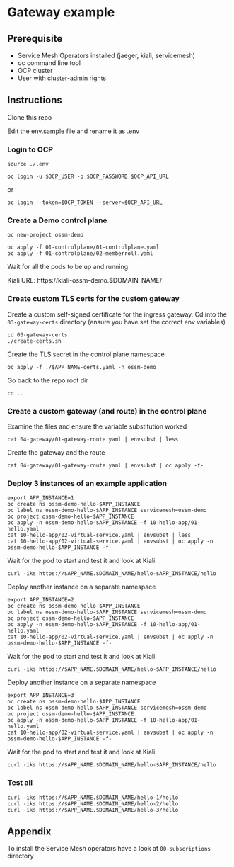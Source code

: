 # Gateway example

## Prerequisite
* Service Mesh Operators installed (jaeger, kiali, servicemesh)
* oc command line tool
* OCP cluster
* User with cluster-admin rights

## Instructions
Clone this repo

Edit the env.sample file and rename it as .env

### Login to OCP
```
source ./.env

oc login -u $OCP_USER -p $OCP_PASSWORD $OCP_API_URL
```
or
```
oc login --token=$OCP_TOKEN --server=$OCP_API_URL
```

### Create a Demo control plane
```
oc new-project ossm-demo

oc apply -f 01-controlplane/01-controlplane.yaml
oc apply -f 01-controlplane/02-memberroll.yaml
```

Wait for all the pods to be up and running

Kiali URL: https://kiali-ossm-demo.$DOMAIN_NAME/

### Create custom TLS certs for the custom gateway
Create a custom self-signed certificate for the ingress gateway. Cd into the `03-gateway-certs` directory (ensure you have set the correct env variables)
```
cd 03-gateway-certs
./create-certs.sh
```

Create the TLS secret in the control plane namespace
```
oc apply -f ./$APP_NAME-certs.yaml -n ossm-demo
```

Go back to the repo root dir
```
cd ..
```

### Create a custom gateway (and route) in the control plane
Examine the files and ensure the variable substitution worked

```
cat 04-gateway/01-gateway-route.yaml | envsubst | less
```

Create the gateway and the route
```
cat 04-gateway/01-gateway-route.yaml | envsubst | oc apply -f-
```

### Deploy 3 instances of an example application
```
export APP_INSTANCE=1
oc create ns ossm-demo-hello-$APP_INSTANCE
oc label ns ossm-demo-hello-$APP_INSTANCE servicemesh=ossm-demo
oc project ossm-demo-hello-$APP_INSTANCE
oc apply -n ossm-demo-hello-$APP_INSTANCE -f 10-hello-app/01-hello.yaml
cat 10-hello-app/02-virtual-service.yaml | envsubst | less
cat 10-hello-app/02-virtual-service.yaml | envsubst | oc apply -n ossm-demo-hello-$APP_INSTANCE -f-
```

Wait for the pod to start and test it and look at Kiali
```
curl -iks https://$APP_NAME.$DOMAIN_NAME/hello-$APP_INSTANCE/hello
```

Deploy another instance on a separate namespace
```
export APP_INSTANCE=2
oc create ns ossm-demo-hello-$APP_INSTANCE
oc label ns ossm-demo-hello-$APP_INSTANCE servicemesh=ossm-demo
oc project ossm-demo-hello-$APP_INSTANCE
oc apply -n ossm-demo-hello-$APP_INSTANCE -f 10-hello-app/01-hello.yaml
cat 10-hello-app/02-virtual-service.yaml | envsubst | oc apply -n ossm-demo-hello-$APP_INSTANCE -f-
```

Wait for the pod to start and test it and look at Kiali
```
curl -iks https://$APP_NAME.$DOMAIN_NAME/hello-$APP_INSTANCE/hello
```

Deploy another instance on a separate namespace
```
export APP_INSTANCE=3
oc create ns ossm-demo-hello-$APP_INSTANCE
oc label ns ossm-demo-hello-$APP_INSTANCE servicemesh=ossm-demo
oc project ossm-demo-hello-$APP_INSTANCE
oc apply -n ossm-demo-hello-$APP_INSTANCE -f 10-hello-app/01-hello.yaml
cat 10-hello-app/02-virtual-service.yaml | envsubst | oc apply -n ossm-demo-hello-$APP_INSTANCE -f-
```

Wait for the pod to start and test it and look at Kiali
```
curl -iks https://$APP_NAME.$DOMAIN_NAME/hello-$APP_INSTANCE/hello
```

### Test all
```
curl -iks https://$APP_NAME.$DOMAIN_NAME/hello-1/hello
curl -iks https://$APP_NAME.$DOMAIN_NAME/hello-2/hello
curl -iks https://$APP_NAME.$DOMAIN_NAME/hello-3/hello
```

## Appendix
To install the Service Mesh operators have a look at `00-subscriptions` directory
